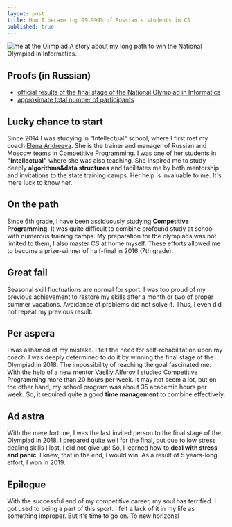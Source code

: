 ```yaml
---
layout: post
title: How I became top 99.999% of Russian`s students in CS
published: true
---
```


![me at the Olimpiad]({{site.baseurl}}/images/vseros.jpg)
A story about my long path to win the National Olympiad in Informatics. 

## Proofs (in Russian)
- [official results of the final stage of the National Olympiad in Informatics](http://rosoi.net/2019/result/)
- [approximate total number of participants](https://externat.foxford.ru/polezno-znat/vseros)


## Lucky chance to start

Since 2014 I was studying in "Intellectual" school, where I first met my coach [Elena Andreeva](https://istina.msu.ru/workers/1432097/). She is the trainer and manager of Russian and Moscow teams in Competitive Programming. I was one of her students in **"Intellectual"** where she was also teaching. She inspired me to study deeply **algorithms&data structures** and facilitates me by both mentorship and invitations to the state training camps. Her help is invaluable to me. It's mere luck to know her.

## On the path
Since 6th grade, I have been assiduously studying **Competitive Programming**. It was quite difficult to combine profound study at school with numerous training camps. My preparation for the olympiads was not limited to them, I also master CS at home myself. These efforts allowed me to become a prize-winner of half-final in 2016 (7th grade).

## Great fail
Seasonal skill fluctuations are normal for sport. I was too proud of my previous achievement to restore my skills after a month or two of proper summer vacations. Avoidance of problems did not solve it. Thus, I even did not repeat my previous result.

## Per aspera
I was ashamed of my mistake. I felt the need for self-rehabilitation upon my coach. I was deeply determined to do it by winning the final stage of the Olympiad in 2018. The impossibility of reaching the goal fascinated me. With the help of a new mentor [Vasiliy Alferov](https://github.com/vasalf) I studied Competitive Programming more than 20 hours per week. It may not seem a lot, but on the other hand, my school program was about 35 academic hours per week. So, it required quite a good **time management** to combine effectively.


## Ad astra
With the mere fortune, I was the last invited person to the final stage of the Olympiad in 2018. I prepared quite well for the final, but due to low stress dealing skills I lost. I did not give up! So, I learned how to **deal with stress and panic**. I knew, that in the end, I would win. As a result of 5 years-long effort, I won in 2019.

## Epilogue
With the successful end of my competitive career, my soul has terrified. I got used to being a part of this sport. I felt a lack of it in my life as something improper. But it's time to go on. To new horizons!
